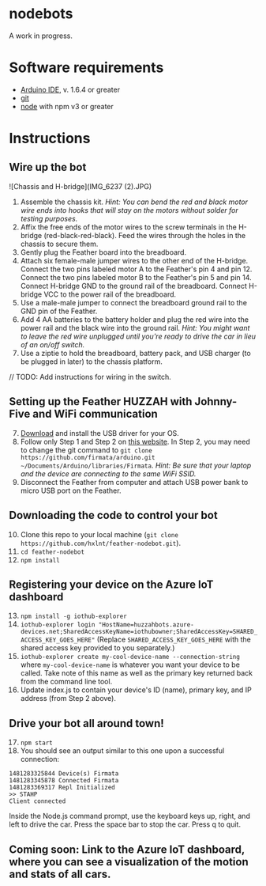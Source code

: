 # nodebots

A work in progress.

# Software requirements
 - [Arduino IDE](https://www.arduino.cc/en/Main/Software), v. 1.6.4 or greater
 - [git](https://git-scm.com/)
 - [node](https://nodejs.org/en/) with npm v3 or greater

# Instructions

## Wire up the bot

![Chassis and H-bridge](IMG_6237 (2).JPG)

1. Assemble the chassis kit. *Hint: You can bend the red and black motor wire ends into hooks that will stay on the motors without solder for testing purposes.*
2. Affix the free ends of the motor wires to the screw terminals in the H-bridge (red-black-red-black). Feed the wires through the holes in the chassis to secure them.
3. Gently plug the Feather board into the breadboard.
4. Attach six female-male jumper wires to the other end of the H-bridge. Connect the two pins labeled motor A to the Feather's pin 4 and pin 12. Connect the two pins labeled motor B to the Feather's pin 5 and pin 14. Connect H-bridge GND to the ground rail of the breadboard. Connect H-bridge VCC to the power rail of the breadboard. 
5. Use a male-male jumper to connect the breadboard ground rail to the GND pin of the Feather.
6. Add 4 AA batteries to the battery holder and plug the red wire into the power rail and the black wire into the ground rail. *Hint: You might want to leave the red wire unplugged until you're ready to drive the car in lieu of an on/off switch.*
7. Use a ziptie to hold the breadboard, battery pack, and USB charger (to be plugged in later) to the chassis platform.

// TODO: Add instructions for wiring in the switch.

## Setting up the Feather HUZZAH with Johnny-Five and WiFi communication
 7. [Download](https://www.silabs.com/products/mcu/Pages/USBtoUARTBridgeVCPDrivers.aspx) and install the USB driver for your OS.
 8. Follow only Step 1 and Step 2 on [this website](http://www.samjulien.com/johnny-feather/). In Step 2, you may need to change the git command to ``git clone https://github.com/firmata/arduino.git ~/Documents/Arduino/libraries/Firmata``. *Hint: Be sure that your laptop and the device are connecting to the same WiFi SSID.*
 9. Disconnect the Feather from computer and attach USB power bank to micro USB port on the Feather.
 
## Downloading the code to control your bot
 10. Clone this repo to your local machine (``git clone https://github.com/hxlnt/feather-nodebot.git``).
 11. ``cd feather-nodebot``
 12. ``npm install``
 
## Registering your device on the Azure IoT dashboard 
 13. ``npm install -g iothub-explorer``
 14. ``iothub-explorer login "HostName=huzzahbots.azure-devices.net;SharedAccessKeyName=iothubowner;SharedAccessKey=SHARED_ACCESS_KEY_GOES_HERE"`` (Replace ``SHARED_ACCESS_KEY_GOES_HERE`` with the shared access key provided to you separately.)
 15. ``iothub-explorer create my-cool-device-name --connection-string`` where ``my-cool-device-name`` is whatever you want your device to be called. Take note of this name as well as the primary key returned back from the command line tool.
 16. Update index.js to contain your device's ID (name), primary key, and IP address (from Step 2 above).
 
## Drive your bot all around town!
 17. ``npm start``
 18. You should see an output similar to this one upon a successful connection:
```
1481283325844 Device(s) Firmata
1481283345878 Connected Firmata
1481283369317 Repl Initialized
>> STAHP
Client connected
```
Inside the Node.js command prompt, use the keyboard keys up, right, and left to drive the car. Press the space bar to stop the car. Press q to quit.

## Coming soon: Link to the Azure IoT dashboard, where you can see a visualization of the motion and stats of all cars.
